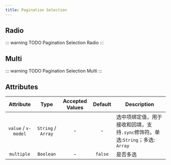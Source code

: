 ```yaml
---
title: Pagination Selection
---
```


## Radio

::: warning TODO
Pagination Selection Radio
:::

## Multi

::: warning TODO
Pagination Selection Multi
:::

## Attributes

| Attribute | Type | Accepted Values | Default | Description |
| :----: | :----: | :----: | :----: | ---- |
| `value` / `v-model` | `String` / `Array` | - | - | 选中项绑定值，用于接收和回填，支持`.sync`修饰符。单选:`String`；多选: `Array` |
| `multiple` | `Boolean` | - | `false` | 是否多选 |
